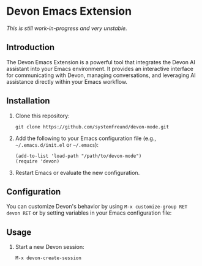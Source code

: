 # Devon Emacs Extension

*This is still work-in-progress and very unstable.*

## Introduction

The Devon Emacs Extension is a powerful tool that integrates the Devon AI assistant into your Emacs environment. It provides an interactive interface for communicating with Devon, managing conversations, and leveraging AI assistance directly within your Emacs workflow.

## Installation

1. Clone this repository:
   ```
   git clone https://github.com/systemfreund/devon-mode.git
   ```

2. Add the following to your Emacs configuration file (e.g., `~/.emacs.d/init.el` or `~/.emacs`):
   ```elisp
   (add-to-list 'load-path "/path/to/devon-mode")
   (require 'devon)
   ```

3. Restart Emacs or evaluate the new configuration.

## Configuration

You can customize Devon's behavior by using `M-x customize-group RET devon RET` or by setting variables in your Emacs configuration file:

## Usage

1. Start a new Devon session:
   ```
   M-x devon-create-session
   ```
